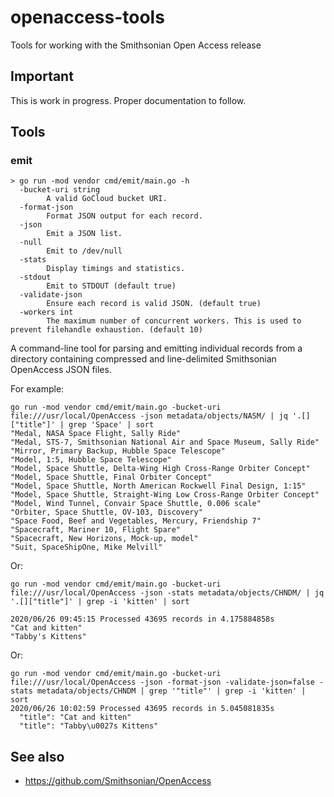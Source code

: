 # openaccess-tools

Tools for working with the Smithsonian Open Access release

## Important

This is work in progress. Proper documentation to follow.

## Tools

### emit

```
> go run -mod vendor cmd/emit/main.go -h
  -bucket-uri string
    	A valid GoCloud bucket URI.
  -format-json
    	Format JSON output for each record.
  -json
    	Emit a JSON list.
  -null
    	Emit to /dev/null
  -stats
    	Display timings and statistics.
  -stdout
    	Emit to STDOUT (default true)
  -validate-json
    	Ensure each record is valid JSON. (default true)
  -workers int
    	The maximum number of concurrent workers. This is used to prevent filehandle exhaustion. (default 10)
```

A command-line tool for parsing and emitting individual records from a directory containing compressed and line-delimited Smithsonian OpenAccess JSON files.

For example:

```
go run -mod vendor cmd/emit/main.go -bucket-uri file:///usr/local/OpenAccess -json metadata/objects/NASM/ | jq '.[]["title"]' | grep 'Space' | sort
"Medal, NASA Space Flight, Sally Ride"
"Medal, STS-7, Smithsonian National Air and Space Museum, Sally Ride"
"Mirror, Primary Backup, Hubble Space Telescope"
"Model, 1:5, Hubble Space Telescope"
"Model, Space Shuttle, Delta-Wing High Cross-Range Orbiter Concept"
"Model, Space Shuttle, Final Orbiter Concept"
"Model, Space Shuttle, North American Rockwell Final Design, 1:15"
"Model, Space Shuttle, Straight-Wing Low Cross-Range Orbiter Concept"
"Model, Wind Tunnel, Convair Space Shuttle, 0.006 scale"
"Orbiter, Space Shuttle, OV-103, Discovery"
"Space Food, Beef and Vegetables, Mercury, Friendship 7"
"Spacecraft, Mariner 10, Flight Spare"
"Spacecraft, New Horizons, Mock-up, model"
"Suit, SpaceShipOne, Mike Melvill"
```

Or:

```
go run -mod vendor cmd/emit/main.go -bucket-uri file:///usr/local/OpenAccess -json -stats metadata/objects/CHNDM/ | jq '.[]["title"]' | grep -i 'kitten' | sort

2020/06/26 09:45:15 Processed 43695 records in 4.175884858s
"Cat and kitten"
"Tabby's Kittens"
```

Or:

```
go run -mod vendor cmd/emit/main.go -bucket-uri file:///usr/local/OpenAccess -json -format-json -validate-json=false -stats metadata/objects/CHNDM | grep '"title"' | grep -i 'kitten' | sort
2020/06/26 10:02:59 Processed 43695 records in 5.045081835s
  "title": "Cat and kitten"
  "title": "Tabby\u0027s Kittens"
```

## See also

* https://github.com/Smithsonian/OpenAccess
